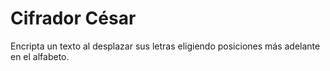 # Cifrador César

Encripta un texto al desplazar sus letras eligiendo posiciones más adelante en el alfabeto.
